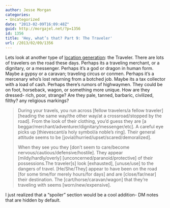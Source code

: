 ```yaml
---
author: Jesse Morgan
categories:
- Uncategorized
date: "2013-02-09T16:09:48Z"
guid: http://morgajel.net/?p=1356
id: 1356
title: 'Hey, what’s that? Part 9: The Traveler'
url: /2013/02/09/1356
---
```


Lets look at another type of [location generation](http://morgajel.net/2013/02/02/1313 "Hey, what’s that? Part 1: The Ruins"): the Traveler. There are lots of travelers on the road these days. Perhaps its a traveling merchant, or a dignitary, or a messenger. Perhaps it’s a god or dragon in human form. Maybe a gypsy or a caravan; traveling circus or conmen. Perhaps it’s a mercenary who’s lost returning from a botched job. Maybe its a tax collector with a load of cash. Perhaps there’s rumors of highwaymen. They could be on foot, horseback, wagon, or something more unique. How are they dressed- rich, poor, strange? Are they pale, tanned, barbaric, civilized, filthy? any religious markings?

> During your travels, you run across \[fellow travelers/a fellow traveler\] \[heading the same way/the other way/at a crossroad/stopped by the road\]. From the look of their clothing, you’d guess they are \[a beggar/merchant/adventurer/dignitary/messenger/etc\]. A careful eye picks up \[thievescant/a holy symbol/a noble’s ring\]. Their general attitude seems to be \[jovial/hurried/upset/scared/demoralized\].
> 
> When they see you they \[don’t seem to care/become nervous/cautious/defensive/hostile\]. They appear \[mildy/hardly/overly\] \[unconcerned/paranoid/protective\] of their possessions.The traveler\[s\] look \[exhausted\], \[unuse/use\] to the dangers of travel. \[He/She/They\] appear to have been on the road \[for some time/for merely hours/for days\] and are \[close/far/near\] their destination. The \[cart/horse/caravan/wagon\] that they’re traveling with seems \[worn/new/expensive\].

I just realized that a “spoiler” section would be a cool addition- DM notes that are hidden by default.